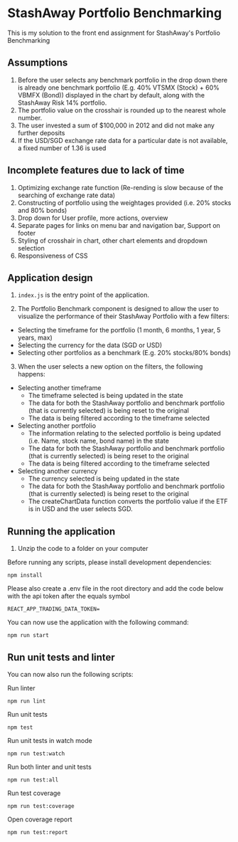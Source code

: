 # StashAway Portfolio Benchmarking

This is my solution to the front end assignment for StashAway's Portfolio Benchmarking

## Assumptions

1. Before the user selects any benchmark portfolio in the drop down there is already one benchmark portfolio (E.g. 40% VTSMX (Stock) + 60% VBMFX (Bond)) displayed in the chart by default, along with the StashAway Risk 14% portfolio.
2. The portfolio value on the crosshair is rounded up to the nearest whole number.
3. The user invested a sum of $100,000 in 2012 and did not make any further deposits
4. If the USD/SGD exchange rate data for a particular date is not available, a fixed number of 1.36 is used

## Incomplete features due to lack of time

1. Optimizing exchange rate function (Re-rending is slow because of the searching of exchange rate data) 
2. Constructing of portfolio using the weightages provided (i.e. 20% stocks and 80% bonds) 
3. Drop down for User profile, more actions, overview 
4. Separate pages for links on menu bar and navigation bar, Support on footer
5. Styling of crosshair in chart, other chart elements and dropdown selection
6. Responsiveness of CSS

## Application design

1. `index.js` is the entry point of the application.

2. The Portfolio Benchmark component is designed to allow the user to visualize the performance of their StashAway Portfolio with a few filters:
- Selecting the timeframe for the portfolio (1 month, 6 months, 1 year, 5 years, max)
- Selecting the currency for the data (SGD or USD)
- Selecting other portfolios as a benchmark (E.g. 20% stocks/80% bonds)

3. When the user selects a new option on the filters, the following happens:
- Selecting another timeframe
  - The timeframe selected is being updated in the state
  - The data for both the StashAway portfolio and benchmark portfolio (that is currently selected) is being reset to the original
  - The data is being filtered according to the timeframe selected
- Selecting another portfolio
  - The information relating to the selected portfolio is being updated (i.e. Name, stock name, bond name) in the state
  - The data for both the StashAway portfolio and benchmark portfolio (that is currently selected) is being reset to the original
  - The data is being filtered according to the timeframe selected
- Selecting another currency
  - The currency selected is being updated in the state
  - The data for both the StashAway portfolio and benchmark portfolio (that is currently selected) is being reset to the original
  - The createChartData function converts the portfolio value if the ETF is in USD and the user selects SGD.

## Running the application

1. Unzip the code to a folder on your computer

Before running any scripts, please install development dependencies:

```
npm install
```
Please also create a .env file in the root directory and add the code below with the api token after the equals symbol

```
REACT_APP_TRADING_DATA_TOKEN=
```

You can now use the application with the following command:

```
npm run start
```

## Run unit tests and linter

You can now also run the following scripts:

Run linter

```
npm run lint
```

Run unit tests

```
npm test
```

Run unit tests in watch mode

```
npm run test:watch
```

Run both linter and unit tests

```
npm run test:all
```

Run test coverage

```
npm run test:coverage
```

Open coverage report

```
npm run test:report
```